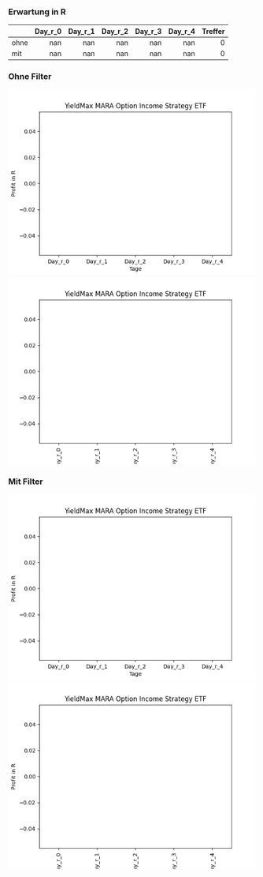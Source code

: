### Erwartung in R
|      |   Day_r_0 |   Day_r_1 |   Day_r_2 |   Day_r_3 |   Day_r_4 |   Treffer |
|:-----|----------:|----------:|----------:|----------:|----------:|----------:|
| ohne |       nan |       nan |       nan |       nan |       nan |         0 |
| mit  |       nan |       nan |       nan |       nan |       nan |         0 |

### Ohne Filter
![image info](./data/MARO_box_all.png)
![image info](./data/MARO_median_all.png)

### Mit Filter
![image info](./data/MARO_box_filtered.png)
![image info](./data/MARO_median_filtered.png)